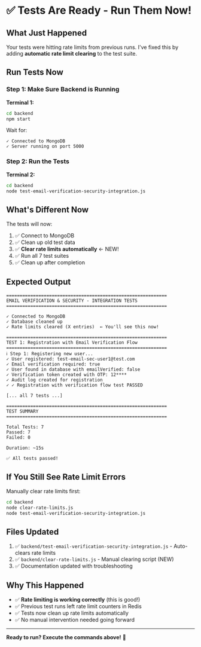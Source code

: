 # ✅ Tests Are Ready - Run Them Now!

## What Just Happened

Your tests were hitting rate limits from previous runs. I've fixed this by adding **automatic rate limit clearing** to the test suite.

## Run Tests Now

### Step 1: Make Sure Backend is Running

**Terminal 1:**
```bash
cd backend
npm start
```

Wait for:
```
✓ Connected to MongoDB
✓ Server running on port 5000
```

### Step 2: Run the Tests

**Terminal 2:**
```bash
cd backend
node test-email-verification-security-integration.js
```

## What's Different Now

The tests will now:
1. ✅ Connect to MongoDB
2. ✅ Clean up old test data
3. ✅ **Clear rate limits automatically** ← NEW!
4. ✅ Run all 7 test suites
5. ✅ Clean up after completion

## Expected Output

```
============================================================
EMAIL VERIFICATION & SECURITY - INTEGRATION TESTS
============================================================

✓ Connected to MongoDB
✓ Database cleaned up
✓ Rate limits cleared (X entries)  ← You'll see this now!

============================================================
TEST 1: Registration with Email Verification Flow
============================================================
ℹ Step 1: Registering new user...
✓ User registered: test-email-sec-user1@test.com
✓ Email verification required: true
✓ User found in database with emailVerified: false
✓ Verification token created with OTP: 12****
✓ Audit log created for registration
✓ ✓ Registration with verification flow test PASSED

[... all 7 tests ...]

============================================================
TEST SUMMARY
============================================================

Total Tests: 7
Passed: 7
Failed: 0

Duration: ~15s

✅ All tests passed!
```

## If You Still See Rate Limit Errors

Manually clear rate limits first:

```bash
cd backend
node clear-rate-limits.js
node test-email-verification-security-integration.js
```

## Files Updated

1. ✅ `backend/test-email-verification-security-integration.js` - Auto-clears rate limits
2. ✅ `backend/clear-rate-limits.js` - Manual clearing script (NEW)
3. ✅ Documentation updated with troubleshooting

## Why This Happened

- ✅ **Rate limiting is working correctly** (this is good!)
- ✅ Previous test runs left rate limit counters in Redis
- ✅ Tests now clean up rate limits automatically
- ✅ No manual intervention needed going forward

---

**Ready to run? Execute the commands above!** 🚀
